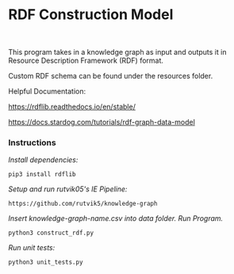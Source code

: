 # RDF Construction Model

<br>

This program takes in a knowledge graph as input and outputs it in Resource Description Framework (RDF) format. 

Custom RDF schema can be found under the resources folder.

Helpful Documentation:

https://rdflib.readthedocs.io/en/stable/

https://docs.stardog.com/tutorials/rdf-graph-data-model

### Instructions

*Install dependencies:*
```
pip3 install rdflib
```

*Setup and run rutvik05's IE Pipeline:*
```
https://github.com/rutvik5/knowledge-graph
```

*Insert knowledge-graph-name.csv into data folder. Run Program.*
```
python3 construct_rdf.py
```

*Run unit tests:*
```
python3 unit_tests.py
```

